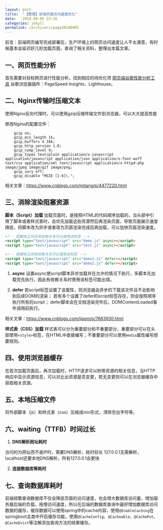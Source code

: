 ```yaml
---
layout: post
title:  "【整理】前端页面访问速度优化"
date:   2019-09-05 23:16
categories: jekyll
permalink: /archivers/page20190905
---
```


前言：前端网页编写完成部署后，生产环境上的网页访问速度让人不太满意，有时候基本会延迟好几秒加载页面，查询了相关资料，整理出本篇文章。

## 一、网页性能分析

首先需要对目标网页进行性能分析，找到相应的待优化项
[网页端谷歌性能分析工具](https://developers.google.com/speed/pagespeed/insights/)
谷歌浏览器插件：PageSpeed Insights、Lighthouse。

## 二、Nginx传输时压缩文本

使用Nginx反向代理时，可以使用gzip压缩传输文件到浏览器，可以大大提高性能

修改Nginx的配置文件：
```
    gzip on;
    gzip_min_length 1k;
    gzip_buffers 4 16k;
    gzip_http_version 1.0;
    gzip_comp_level 9;
    gzip_types text/plain application/x-javascript application/javascript application/json application/x-font-woff text/css application/xml text/javascript application/x-httpd-php image/jpeg image/gif image/png;
    gzip_vary off;
    gzip_disable "MSIE [1-6]\.";
```
相关文章：https://www.cnblogs.com/mitang/p/4477220.html

## 三、消除渲染阻塞资源

**脚本（Script）加载**
加载页面时，是按照HTML的代码顺序加载的，当头部中引用了脚本或者样式表时，会优先加载这些资源然后再渲染页面，导致页面展示速度降低，将脚本改为异步或者改为页面渲染完成后再加载，可以加快页面渲染速度。
```html
<!-- 若脚本之间没有依赖关系可以使用该标签 -->
<script type="text/javascript" src="demo.js" async></script>
<script type="text/javascript" src="test.js" async></script>

<!-- 若脚本之间有依赖关系可以使用该标签 -->
<script type="text/javascript" src="demo1.js" defer></script>
<script type="text/javascript" src="demo2.js" defer></script>
```

 1. **async**
 	设置async使script脚本异步加载并在允许的情况下执行，多脚本先加载完先执行，因此有依赖关系时使用该标签可能出错。
	
 2. **defer**
	若script标签设置了该属性，则浏览器会异步的下载该文件且不会影响到后续DOM的渲染；
	若有多个设置了defer的script标签存在，则会按照顺序执行所有的script；
	defer脚本会在文档渲染完毕后，DOMContentLoaded事件调用前执行。

相关文章：https://www.cnblogs.com/jiasm/p/7683930.html

**样式表（CSS）加载**
样式表可以分为重要部分和不重要部分，重要部分可以在头部使用`<style>`标签，在HTML中直接编写；不重要部分可以使用`media`属性编写想要规则。

## 四、使用浏览器缓存

在首次加载页面后，再次加载时，HTTP请求可以附带资源的相关信息，当HTTP响应中显示资源信息，可以对比出资源是否变更，若无变更则可以在浏览器缓存中获取相关资源。

## 五、本地压缩文件

将外部脚本（js）和样式表（css）压缩成min形式，清除空白字符等。

## 六、waiting（TTFB）时间过长

 1. **DNS解析网址耗时**

访问的为网址而不是IP时，需要DNS解析，耗时较长
127.0.0.1无需解析，localhost还要本地DNS解析，所有127.0.0.1会更快

 2. **连接数据库等耗时**

## 七、查询数据库耗时

前端频繁查询数据库不仅会降低页面的访问速度，也会增大数据库访问量，增加服务器后端的负载，拖慢访问速度，所以在后端的数据库查询中最好增加数据库访问数据的缓存，缓存数据可以使用spring中的cache内容，使用`@EnableCaching`在springboot主类中开启缓存功能，使用`@CacheConfig`、`@Cacheable`、`@CachePut`、`@CacheEvict`等注解添加查询方法的结果缓存。

